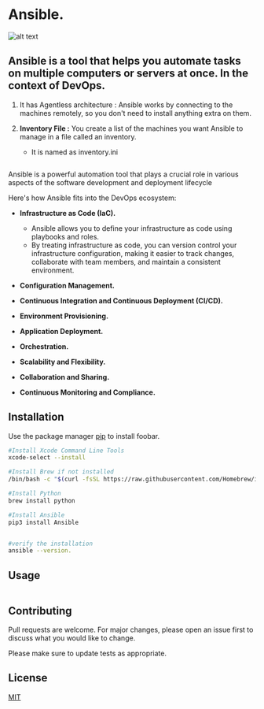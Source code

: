 # Ansible.

![alt text](https://img.shields.io/badge/Ansible%20Documentation%20.-8A2BE2 "Ansible Documentation.")

Ansible is a tool that helps you automate tasks on multiple computers or servers at once. In the context of DevOps.
 ---

1. It has Agentless architecture : Ansible works by connecting to the machines remotely, so you don't need to install anything extra on them.

2. **Inventory File :** You create a list of the machines you want Ansible to manage in a file called an inventory. 
   - It is named as inventory.ini 
	




```yaml

``` 
	





Ansible is a powerful automation tool that plays a crucial role in various aspects of the software development and deployment lifecycle

Here's how Ansible fits into the DevOps ecosystem:


- **Infrastructure as Code (IaC).**
   - Ansible allows you to define your infrastructure as code using playbooks and roles.
   - By treating infrastructure as code, you can version control your infrastructure configuration, making 
     it easier to track changes, collaborate with team members, and maintain a consistent environment.


- **Configuration Management.**
- **Continuous Integration and Continuous Deployment (CI/CD).**
- **Environment Provisioning.**
- **Application Deployment.**
- **Orchestration.**
- **Scalability and Flexibility.**
- **Collaboration and Sharing.**
- **Continuous Monitoring and Compliance.**



## Installation

Use the package manager [pip](https://pip.pypa.io/en/stable/) to install foobar.

```bash
#Install Xcode Command Line Tools
xcode-select --install

#Install Brew if not installed 
/bin/bash -c "$(curl -fsSL https://raw.githubusercontent.com/Homebrew/install/HEAD/install.sh)"

#Install Python 
brew install python

#Install Ansible
pip3 install Ansible


#verify the installation
ansible --version.
```

## Usage

```yaml

```

## Contributing

Pull requests are welcome. For major changes, please open an issue first
to discuss what you would like to change.

Please make sure to update tests as appropriate.

## License

[MIT](https://choosealicense.com/licenses/mit/)